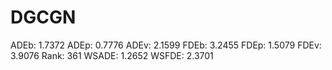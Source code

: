 # DGCGN

ADEb: 1.7372
ADEp: 0.7776
ADEv: 2.1599
FDEb: 3.2455
FDEp: 1.5079
FDEv: 3.9076
Rank: 361
WSADE: 1.2652
WSFDE: 2.3701